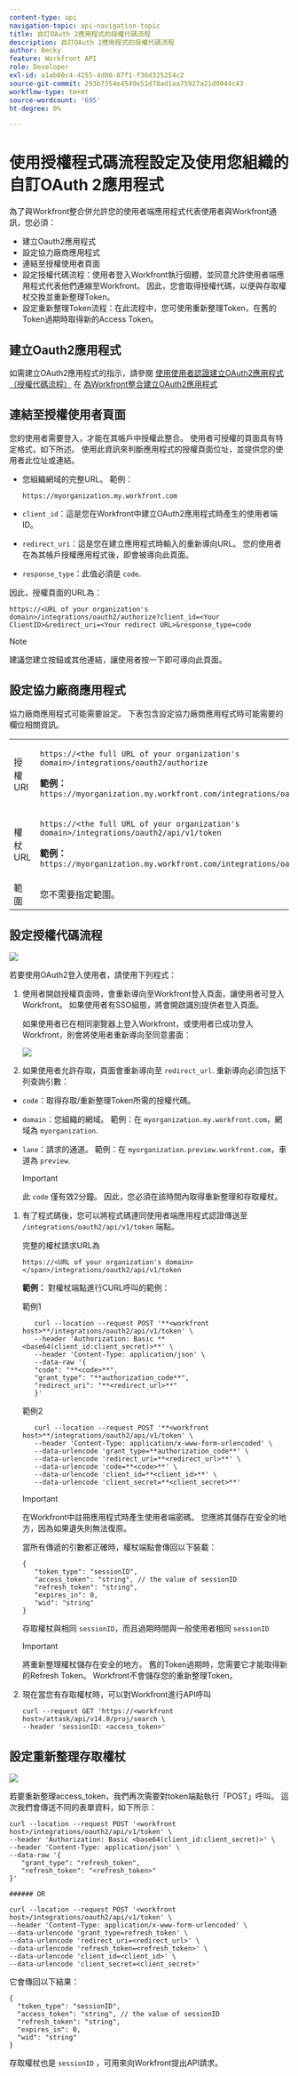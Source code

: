 ```yaml
---
content-type: api
navigation-topic: api-navigation-topic
title: 自訂OAuth 2應用程式的授權代碼流程
description: 自訂OAuth 2應用程式的授權代碼流程
author: Becky
feature: Workfront API
role: Developer
exl-id: a1ab60c4-4255-4d80-87f1-f36d325254c2
source-git-commit: 293b7354e4549e51d78ad1aa75927a21d9044c43
workflow-type: tm+mt
source-wordcount: '695'
ht-degree: 0%

---
```



# 使用授權程式碼流程設定及使用您組織的自訂OAuth 2應用程式

為了與Workfront整合併允許您的使用者端應用程式代表使用者與Workfront通訊，您必須：

* 建立Oauth2應用程式
* 設定協力廠商應用程式
* 連結至授權使用者頁面
* 設定授權代碼流程：使用者登入Workfront執行個體，並同意允許使用者端應用程式代表他們連線至Workfront。 因此，您會取得授權代碼，以便與存取權杖交換並重新整理Token。
* 設定重新整理Token流程：在此流程中，您可使用重新整理Token，在舊的Token過期時取得新的Access Token。

## 建立Oauth2應用程式

如需建立OAuth2應用程式的指示，請參閱 [使用使用者認證建立OAuth2應用程式（授權代碼流程）](../../administration-and-setup/configure-integrations/create-oauth-application.md#create3) 在 [為Workfront整合建立OAuth2應用程式](../../administration-and-setup/configure-integrations/create-oauth-application.md)

## 連結至授權使用者頁面

您的使用者需要登入，才能在其帳戶中授權此整合。 使用者可授權的頁面具有特定格式，如下所述。 使用此資訊來判斷應用程式的授權頁面位址，並提供您的使用者此位址或連結。

* 您組織網域的完整URL。 範例：

  ```
  https://myorganization.my.workfront.com
  ```


* `client_id`：這是您在Workfront中建立OAuth2應用程式時產生的使用者端ID。

* `redirect_uri`：這是您在建立應用程式時輸入的重新導向URL。 您的使用者在為其帳戶授權應用程式後，即會被導向此頁面。

* `response_type`：此值必須是 `code`.

因此，授權頁面的URL為：

```
https://<URL of your organization's domain>/integrations/oauth2/authorize?client_id=<Your ClientID>&redirect_uri=<Your redirect URL>&response_type=code
```

>[!NOTE]
>
>建議您建立按鈕或其他連結，讓使用者按一下即可導向此頁面。

## 設定協力廠商應用程式

協力廠商應用程式可能需要設定。 下表包含設定協力廠商應用程式時可能需要的欄位相關資訊。

<table style="table-layout:auto"> 
 <col> 
 <col> 
 <tbody> 
  <tr> 
   <td role="rowheader">授權URI</td> 
   <td> <p><code>https://&lt;the full URL of your organization's domain&gt;/integrations/oauth2/authorize</code> </p> <p class="example" data-mc-autonum="<b>Example: </b>"><span class="autonumber"><span><b>範例： </b></span></span><code> https://myorganization.my.workfront.com/integrations/oauth2/authorize</code> </p> </td> 
  </tr> 
  <tr> 
   <td role="rowheader">權杖URL</td> 
   <td> <p><code>https://&lt;the full URL of your organization's domain&gt;/integrations/oauth2/api/v1/token</code> </p> <p class="example" data-mc-autonum="<b>Example: </b>"><span class="autonumber"><span><b>範例： </b></span></span><code>https://myorganization.my.workfront.com/integrations/oauth2/api/v1/token</code> </p> </td> 
  </tr> 
  <tr> 
   <td role="rowheader">範圍</td> 
   <td>您不需要指定範圍。 </td> 
  </tr> 
 </tbody> 
</table>

## 設定授權代碼流程

![](assets/oauth-2-authorization-code-flow.png)

若要使用OAuth2登入使用者，請使用下列程式：

1. 使用者開啟授權頁面時，會重新導向至Workfront登入頁面，讓使用者可登入Workfront。 如果使用者有SSO組態，將會開啟識別提供者登入頁面。

   如果使用者已在相同瀏覽器上登入Workfront，或使用者已成功登入Workfront，則會將使用者重新導向至同意畫面：

   ![](assets/consent-screen-350x227.png)

1. 如果使用者允許存取，頁面會重新導向至 `redirect_url`. 重新導向必須包括下列查詢引數：

* `code`：取得存取/重新整理Token所需的授權代碼。
* `domain`：您組織的網域。 範例：在 `myorganization.my.workfront.com`，網域為 `myorganization`.
* `lane`：請求的通道。 範例：在 `myorganization.preview.workfront.com`，車道為 `preview`.

  >[!IMPORTANT]
  >
  >此 `code` 僅有效2分鐘。 因此，您必須在該時間內取得重新整理和存取權杖。

1. 有了程式碼後，您可以將程式碼連同使用者端應用程式認證傳送至 `/integrations/oauth2/api/v1/token` 端點。

   完整的權杖請求URL為

   ```
   https://<URL of your organization's domain></span>/integrations/oauth2/api/v1/token
   ```

   **範例：**  對權杖端點進行CURL呼叫的範例：

   範例1

   ```
      curl --location --request POST '**<workfront host>**/integrations/oauth2/api/v1/token' \
      --header 'Authorization: Basic **<base64(client_id:client_secret)>**' \
      --header 'Content-Type: application/json' \
      --data-raw '{
      "code": "**<code>**",
      "grant_type": "**authorization_code**",
      "redirect_uri": "**<redirect_url>**"
      }'
   ```

   範例2

   ```
      curl --location --request POST '**<workfront host>**/integrations/oauth2/api/v1/token' \
      --header 'Content-Type: application/x-www-form-urlencoded' \
      --data-urlencode 'grant_type=**authorization_code**' \
      --data-urlencode 'redirect_uri=**<redirect_url>**' \
      --data-urlencode 'code=**<code>**' \
      --data-urlencode 'client_id=**<client_id>**' \
      --data-urlencode 'client_secret=**<client_secret>**'  
   ```


   >[!IMPORTANT]
   >
   > 在Workfront中註冊應用程式時產生使用者端密碼。 您應將其儲存在安全的地方，因為如果遺失則無法復原。

   當所有傳遞的引數都正確時，權杖端點會傳回以下裝載：

   ```
   {
      "token_type": "sessionID",
      "access_token": "string", // the value of sessionID
      "refresh_token": "string",
      "expires_in": 0,
      "wid": "string"
   }
   ```

   存取權杖與相同 ```sessionID```，而且過期時間與一般使用者相同 ```sessionID```

   >[!IMPORTANT]
   >
   > 將重新整理權杖儲存在安全的地方。 舊的Token過期時，您需要它才能取得新的Refresh Token。 Workfront不會儲存您的重新整理Token。

1. 現在當您有存取權杖時，可以對Workfront進行API呼叫

   ```
   curl --request GET 'https://<workfront host>/attask/api/v14.0/proj/search \
   --header 'sessionID: <access_token>'
   ```

## 設定重新整理存取權杖

![](assets/refresh-access-token-flow-350x142.png)

若要重新整理access_token，我們再次需要對token端點執行「POST」呼叫。 這次我們會傳送不同的表單資料，如下所示：

```
curl --location --request POST '<workfront host>/integrations/oauth2/api/v1/token' \
--header 'Authorization: Basic <base64(client_id:client_secret)>' \
--header 'Content-Type: application/json' \
--data-raw '{
   "grant_type": "refresh_token",
   "refresh_token": "<refresh_token>"
}'

###### OR

curl --location --request POST '<workfront host>/integrations/oauth2/api/v1/token' \
--header 'Content-Type: application/x-www-form-urlencoded' \
--data-urlencode 'grant_type=refresh_token' \
--data-urlencode 'redirect_uri=<redirect_url>' \
--data-urlencode 'refresh_token=<refresh_token>' \
--data-urlencode 'client_id=<client_id>' \
--data-urlencode 'client_secret=<client_secret>'
```

它會傳回以下結果：

```
{
  "token_type": "sessionID",
  "access_token": "string", // the value of sessionID
  "refresh_token": "string",
  "expires_in": 0,
  "wid": "string"
}
```

存取權杖也是 `sessionID` ，可用來向Workfront提出API請求。
